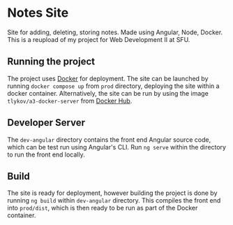 # Notes Site
Site for adding, deleting, storing notes. Made using Angular, Node, Docker. This is a reupload of my project for Web Development II at SFU.

## Running the project

The project uses [Docker](https://docs.docker.com/) for deployment. The site can be launched by running `docker compose up` from `prod` directory, deploying the site within a docker container. Alternatively, the site can be run by using the image `tlykov/a3-docker-server` from [Docker Hub](https://hub.docker.com/).

## Developer Server

The `dev-angular` directory contains the front end Angular source code, which can be test run using Angular's CLI. Run `ng serve` within the directory to run the front end locally.

## Build

The site is ready for deployment, however building the project is done by running `ng build` within `dev-angular` directory. This compiles the front end into `prod/dist`, which is then ready to be run as part of the Docker container.